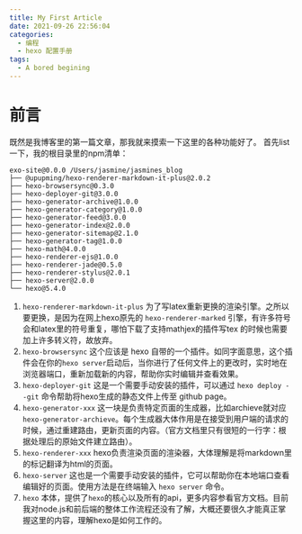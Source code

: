 ```yaml
---
title: My First Article
date: 2021-09-26 22:56:04
categories: 
  - 编程
  - hexo 配置手册
tags: 
  - A bored begining
---
```


# 前言
既然是我博客里的第一篇文章，那我就来摸索一下这里的各种功能好了。
首先list一下，我的根目录里的npm清单：

	exo-site@0.0.0 /Users/jasmine/jasmines_blog
	├── @upupming/hexo-renderer-markdown-it-plus@2.0.2
	├── hexo-browsersync@0.3.0
	├── hexo-deployer-git@3.0.0
	├── hexo-generator-archive@1.0.0
	├── hexo-generator-category@1.0.0
	├── hexo-generator-feed@3.0.0
	├── hexo-generator-index@2.0.0
	├── hexo-generator-sitemap@2.1.0
	├── hexo-generator-tag@1.0.0
	├── hexo-math@4.0.0
	├── hexo-renderer-ejs@1.0.0
	├── hexo-renderer-jade@0.5.0
	├── hexo-renderer-stylus@2.0.1
	├── hexo-server@2.0.0
	└── hexo@5.4.0

1. `hexo-renderer-markdown-it-plus` 为了写latex重新更换的渲染引擎。之所以要更换，是因为在网上hexo原先的 `hexo-renderer-marked` 引擎，有许多符号会和latex里的符号重复，哪怕下载了支持mathjex的插件写tex 的时候也需要加上许多转义符，故放弃。
2. `hexo-browsersync` 这个应该是 hexo 自带的一个插件。如同字面意思，这个插件会在你的`hexo server`启动后，当你进行了任何文件上的更改时，实时地在浏览器端口，重新加载新的内容，帮助你实时编辑并查看效果。
3. `hexo-deployer-git` 这是一个需要手动安装的插件，可以通过 `hexo deploy --git` 命令帮助将hexo生成的静态文件上传至 github page。
4. `hexo-generator-xxx` 这一块是负责特定页面的生成器，比如archieve就对应 `hexo-generator-archieve`。每个生成器大体作用是在接受到用户端的请求的时候，通过重建路由，更新页面的内容。（官方文档里只有很短的一行字：根据处理后的原始文件建立路由）。
5. `hexo-renderer-xxx` hexo负责渲染页面的渲染器，大体理解是将markdown里的标记翻译为html的页面。
6. `hexo-server` 这也是一个需要手动安装的插件，它可以帮助你在本地端口查看编辑好的页面。使用方法是在终端输入 `hexo server` 命令。
7. `hexo` 本体，提供了`hexo`的核心以及所有的api，更多内容参看官方文档。目前我对node.js和前后端的整体工作流程还没有了解，大概还要很久才能真正掌握这里的内容，理解hexo是如何工作的。



